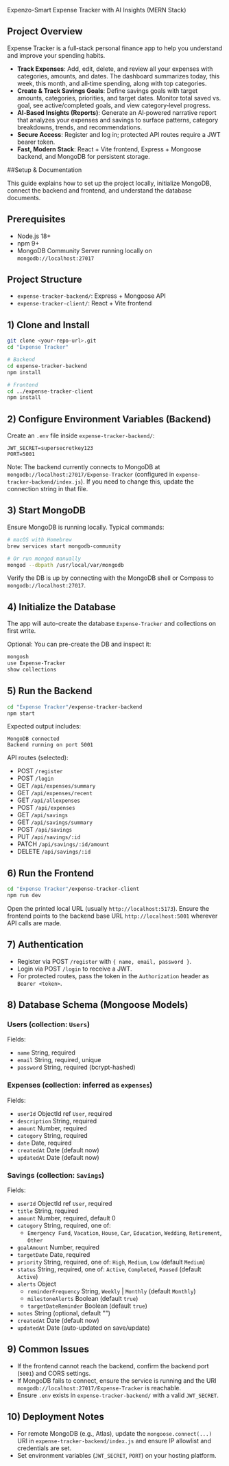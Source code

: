 Expenzo-Smart Expense Tracker with AI Insights (MERN Stack)
## Project Overview
Expense Tracker is a full‑stack personal finance app to help you understand and improve your spending habits.



- **Track Expenses**: Add, edit, delete, and review all your expenses with categories, amounts, and dates. The dashboard summarizes today, this week, this month, and all‑time spending, along with top categories.
- **Create & Track Savings Goals**: Define savings goals with target amounts, categories, priorities, and target dates. Monitor total saved vs. goal, see active/completed goals, and view category‑level progress.
- **AI‑Based Insights (Reports)**: Generate an AI‑powered narrative report that analyzes your expenses and savings to surface patterns, category breakdowns, trends, and recommendations.
- **Secure Access**: Register and log in; protected API routes require a JWT bearer token.
- **Fast, Modern Stack**: React + Vite frontend, Express + Mongoose backend, and MongoDB for persistent storage.

##Setup & Documentation

This guide explains how to set up the project locally, initialize MongoDB, connect the backend and frontend, and understand the database documents.

## Prerequisites
- Node.js 18+
- npm 9+
- MongoDB Community Server running locally on `mongodb://localhost:27017`

## Project Structure
- `expense-tracker-backend/`: Express + Mongoose API
- `expense-tracker-client/`: React + Vite frontend

## 1) Clone and Install
```bash
git clone <your-repo-url>.git
cd "Expense Tracker"

# Backend
cd expense-tracker-backend
npm install

# Frontend
cd ../expense-tracker-client
npm install
```

## 2) Configure Environment Variables (Backend)
Create an `.env` file inside `expense-tracker-backend/`:
```env
JWT_SECRET=supersecretkey123
PORT=5001
```

Note: The backend currently connects to MongoDB at `mongodb://localhost:27017/Expense-Tracker` (configured in `expense-tracker-backend/index.js`). If you need to change this, update the connection string in that file.

## 3) Start MongoDB
Ensure MongoDB is running locally. Typical commands:
```bash
# macOS with Homebrew
brew services start mongodb-community

# Or run mongod manually
mongod --dbpath /usr/local/var/mongodb
```

Verify the DB is up by connecting with the MongoDB shell or Compass to `mongodb://localhost:27017`.

## 4) Initialize the Database
The app will auto-create the database `Expense-Tracker` and collections on first write.

Optional: You can pre-create the DB and inspect it:
```bash
mongosh
use Expense-Tracker
show collections
```

## 5) Run the Backend
```bash
cd "Expense Tracker"/expense-tracker-backend
npm start
```
Expected output includes:
```
MongoDB connected
Backend running on port 5001
```

API routes (selected):
- POST `/register`
- POST `/login`
- GET `/api/expenses/summary`
- GET `/api/expenses/recent`
- GET `/api/allexpenses`
- POST `/api/expenses`
- GET `/api/savings`
- GET `/api/savings/summary`
- POST `/api/savings`
- PUT `/api/savings/:id`
- PATCH `/api/savings/:id/amount`
- DELETE `/api/savings/:id`

## 6) Run the Frontend
```bash
cd "Expense Tracker"/expense-tracker-client
npm run dev
```
Open the printed local URL (usually `http://localhost:5173`). Ensure the frontend points to the backend base URL `http://localhost:5001` wherever API calls are made.

## 7) Authentication
- Register via POST `/register` with `{ name, email, password }`.
- Login via POST `/login` to receive a JWT.
- For protected routes, pass the token in the `Authorization` header as `Bearer <token>`.

## 8) Database Schema (Mongoose Models)

### Users (collection: `Users`)
Fields:
- `name` String, required
- `email` String, required, unique
- `password` String, required (bcrypt-hashed)

### Expenses (collection: inferred as `expenses`)
Fields:
- `userId` ObjectId ref `User`, required
- `description` String, required
- `amount` Number, required
- `category` String, required
- `date` Date, required
- `createdAt` Date (default now)
- `updatedAt` Date (default now)

### Savings (collection: `Savings`)
Fields:
- `userId` ObjectId ref `User`, required
- `title` String, required
- `amount` Number, required, default 0
- `category` String, required, one of:
  - `Emergency Fund`, `Vacation`, `House`, `Car`, `Education`, `Wedding`, `Retirement`, `Other`
- `goalAmount` Number, required
- `targetDate` Date, required
- `priority` String, required, one of: `High`, `Medium`, `Low` (default `Medium`)
- `status` String, required, one of: `Active`, `Completed`, `Paused` (default `Active`)
- `alerts` Object
  - `reminderFrequency` String, `Weekly` | `Monthly` (default `Monthly`)
  - `milestoneAlerts` Boolean (default `true`)
  - `targetDateReminder` Boolean (default `true`)
- `notes` String (optional, default "")
- `createdAt` Date (default now)
- `updatedAt` Date (auto-updated on save/update)

## 9) Common Issues
- If the frontend cannot reach the backend, confirm the backend port (`5001`) and CORS settings.
- If MongoDB fails to connect, ensure the service is running and the URI `mongodb://localhost:27017/Expense-Tracker` is reachable.
- Ensure `.env` exists in `expense-tracker-backend/` with a valid `JWT_SECRET`.

## 10) Deployment Notes
- For remote MongoDB (e.g., Atlas), update the `mongoose.connect(...)` URI in `expense-tracker-backend/index.js` and ensure IP allowlist and credentials are set.
- Set environment variables (`JWT_SECRET`, `PORT`) on your hosting platform.


